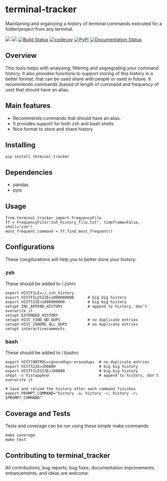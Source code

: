# terminal-tracker

Maintaining and organizing a history of terminal commands executed for a folder/project from any terminal.

![](https://img.shields.io/github/license/MiloniAtal/terminal-tracker)
![](https://img.shields.io/github/issues/MiloniAtal/terminal-tracker)
[![Build Status](https://github.com/MiloniAtal/terminal-tracker/workflows/Build%20Status/badge.svg?branch=main)](https://github.com/MiloniAtal/terminal-tracker/actions?query=workflow%3A%22Build+Status%22)
[![codecov](https://codecov.io/gh/MiloniAtal/terminal-tracker/branch/main/graph/badge.svg)](https://codecov.io/gh/MiloniAtal/terminal-tracker)
[![PyPI](https://img.shields.io/pypi/v/terminal-tracker)](https://pypi.org/project/terminal-tracker/)
[![Documentation Status](https://readthedocs.org/projects/terminal-tracker/badge/?version=latest)](https://terminal-tracker.readthedocs.io/en/latest/?badge=latest)
    
## Overview

This tools helps with analysing, filtering and segregrating your command history. It also provides functions to support storing of this history in a better format, that can be used share with people or used in future. It recommends commands (based of length of command and frequency of use) that should have an alias. 

## Main features
- Recommends commands that should have an alias. 
- It provides support for both zsh and bash shells. 
- Nice format to store and share history

## Installing

```
pip install terminal-tracker
```

## Dependencies

- pandas
- pytz

## Usage

```
from terminal_tracker import FrequencyFile
ff = FrequencyFile("zsh_history_file.txt", timeframe=False, shell="zsh")
most_frequent_command = ff.find_most_frequent()

```

## Configurations

These congifurations will help you to better store your history:

### zsh 

These should be added to /.zshrc

```
export HISTFILE=~/.zsh_history
export HISTFILESIZE=1000000000      # big big history
export HISTSIZE=1000000000          # big big history
setopt INC_APPEND_HISTORY           # append to history, don't overwrite it
setopt EXTENDED_HISTORY
setopt HIST_FIND_NO_DUPS            # no duplicate entries
setopt HIST_IGNORE_ALL_DUPS         # no duplicate entries
setopt interactivecomments
```

### bash

These should be added to /.bashrc

```
export HISTCONTROL=ignoredups:erasedups  # no duplicate entries
export HISTSIZE=100000                   # big big history
export HISTFILESIZE=100000               # big big history
shopt -s histappend                      # append to history, don't overwrite it

# Save and reload the history after each command finishes
export PROMPT_COMMAND="history -a; history -c; history -r; $PROMPT_COMMAND"
```

## Coverage and Tests

Tests and coverage can be run using these simple make commands
```
make coverage
make test
``` 

## Contributing to terminal_tracker

All contributions, bug reports, bug fixes, documentation improvements, enhancements, and ideas are welcome.
